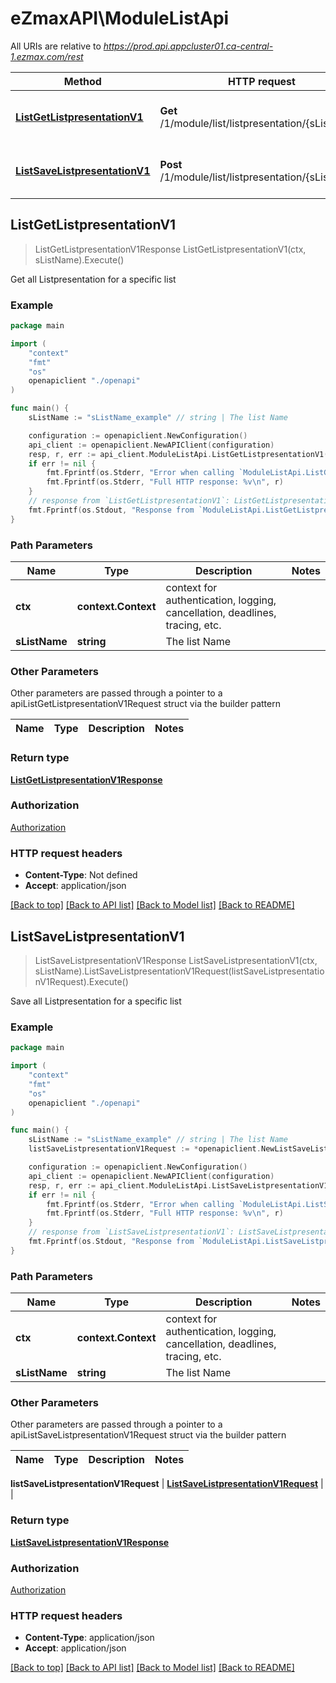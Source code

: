 # eZmaxAPI\ModuleListApi

All URIs are relative to *https://prod.api.appcluster01.ca-central-1.ezmax.com/rest*

Method | HTTP request | Description
------------- | ------------- | -------------
[**ListGetListpresentationV1**](ModuleListApi.md#ListGetListpresentationV1) | **Get** /1/module/list/listpresentation/{sListName} | Get all Listpresentation for a specific list
[**ListSaveListpresentationV1**](ModuleListApi.md#ListSaveListpresentationV1) | **Post** /1/module/list/listpresentation/{sListName} | Save all Listpresentation for a specific list



## ListGetListpresentationV1

> ListGetListpresentationV1Response ListGetListpresentationV1(ctx, sListName).Execute()

Get all Listpresentation for a specific list



### Example

```go
package main

import (
    "context"
    "fmt"
    "os"
    openapiclient "./openapi"
)

func main() {
    sListName := "sListName_example" // string | The list Name

    configuration := openapiclient.NewConfiguration()
    api_client := openapiclient.NewAPIClient(configuration)
    resp, r, err := api_client.ModuleListApi.ListGetListpresentationV1(context.Background(), sListName).Execute()
    if err != nil {
        fmt.Fprintf(os.Stderr, "Error when calling `ModuleListApi.ListGetListpresentationV1``: %v\n", err)
        fmt.Fprintf(os.Stderr, "Full HTTP response: %v\n", r)
    }
    // response from `ListGetListpresentationV1`: ListGetListpresentationV1Response
    fmt.Fprintf(os.Stdout, "Response from `ModuleListApi.ListGetListpresentationV1`: %v\n", resp)
}
```

### Path Parameters


Name | Type | Description  | Notes
------------- | ------------- | ------------- | -------------
**ctx** | **context.Context** | context for authentication, logging, cancellation, deadlines, tracing, etc.
**sListName** | **string** | The list Name | 

### Other Parameters

Other parameters are passed through a pointer to a apiListGetListpresentationV1Request struct via the builder pattern


Name | Type | Description  | Notes
------------- | ------------- | ------------- | -------------


### Return type

[**ListGetListpresentationV1Response**](ListGetListpresentationV1Response.md)

### Authorization

[Authorization](../README.md#Authorization)

### HTTP request headers

- **Content-Type**: Not defined
- **Accept**: application/json

[[Back to top]](#) [[Back to API list]](../README.md#documentation-for-api-endpoints)
[[Back to Model list]](../README.md#documentation-for-models)
[[Back to README]](../README.md)


## ListSaveListpresentationV1

> ListSaveListpresentationV1Response ListSaveListpresentationV1(ctx, sListName).ListSaveListpresentationV1Request(listSaveListpresentationV1Request).Execute()

Save all Listpresentation for a specific list



### Example

```go
package main

import (
    "context"
    "fmt"
    "os"
    openapiclient "./openapi"
)

func main() {
    sListName := "sListName_example" // string | The list Name
    listSaveListpresentationV1Request := *openapiclient.NewListSaveListpresentationV1Request([]openapiclient.ListpresentationRequest{*openapiclient.NewListpresentationRequest("SListpresentationDescription_example", "bField1 eq true and iField2 gte 0 and iField2 lte 1000 and sField3 eq 'Other' and eField4 eq 'Paid' and sField5 like '%needle%' and iField6 in '1,2,3'", "SListpresentationOrderby_example", []string{"ASColumnName_example"}, int32(100), int32(0), false)}) // ListSaveListpresentationV1Request | 

    configuration := openapiclient.NewConfiguration()
    api_client := openapiclient.NewAPIClient(configuration)
    resp, r, err := api_client.ModuleListApi.ListSaveListpresentationV1(context.Background(), sListName).ListSaveListpresentationV1Request(listSaveListpresentationV1Request).Execute()
    if err != nil {
        fmt.Fprintf(os.Stderr, "Error when calling `ModuleListApi.ListSaveListpresentationV1``: %v\n", err)
        fmt.Fprintf(os.Stderr, "Full HTTP response: %v\n", r)
    }
    // response from `ListSaveListpresentationV1`: ListSaveListpresentationV1Response
    fmt.Fprintf(os.Stdout, "Response from `ModuleListApi.ListSaveListpresentationV1`: %v\n", resp)
}
```

### Path Parameters


Name | Type | Description  | Notes
------------- | ------------- | ------------- | -------------
**ctx** | **context.Context** | context for authentication, logging, cancellation, deadlines, tracing, etc.
**sListName** | **string** | The list Name | 

### Other Parameters

Other parameters are passed through a pointer to a apiListSaveListpresentationV1Request struct via the builder pattern


Name | Type | Description  | Notes
------------- | ------------- | ------------- | -------------

 **listSaveListpresentationV1Request** | [**ListSaveListpresentationV1Request**](ListSaveListpresentationV1Request.md) |  | 

### Return type

[**ListSaveListpresentationV1Response**](ListSaveListpresentationV1Response.md)

### Authorization

[Authorization](../README.md#Authorization)

### HTTP request headers

- **Content-Type**: application/json
- **Accept**: application/json

[[Back to top]](#) [[Back to API list]](../README.md#documentation-for-api-endpoints)
[[Back to Model list]](../README.md#documentation-for-models)
[[Back to README]](../README.md)

